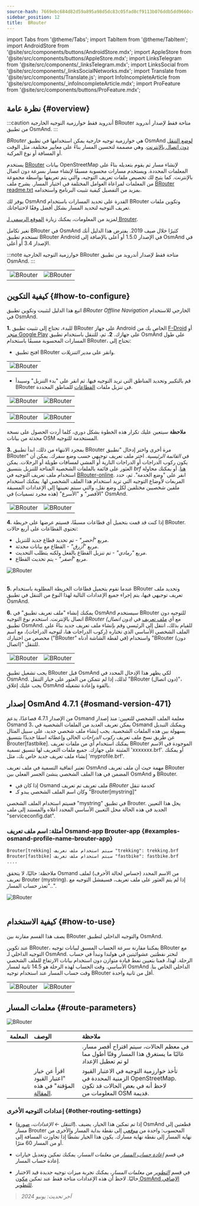 ```yaml
---
source-hash: 7669ebc684d82d59a895a98d5dc83c05fad8cf9113b076ddb5dd9660c461ce5e
sidebar_position: 12
title:  BRouter
---
```

import Tabs from '@theme/Tabs';
import TabItem from '@theme/TabItem';
import AndroidStore from '@site/src/components/buttons/AndroidStore.mdx';
import AppleStore from '@site/src/components/buttons/AppleStore.mdx';
import LinksTelegram from '@site/src/components/_linksTelegram.mdx';
import LinksSocial from '@site/src/components/_linksSocialNetworks.mdx';
import Translate from '@site/src/components/Translate.js';
import InfoIncompleteArticle from '@site/src/components/_infoIncompleteArticle.mdx';
import ProFeature from '@site/src/components/buttons/ProFeature.mdx';




## نظرة عامة {#overview}

:::caution أندرويد فقط
خوارزمية التوجيه الخارجية BRouter متاحة فقط لإصدار أندرويد من تطبيق OsmAnd.
:::

*BRouter* هي خوارزمية توجيه خارجية يمكن استخدامها في تطبيق OsmAnd [لوضع التنقل دون اتصال بالإنترنت](../guidance/navigation-settings.md#navigation-type). وهي مصممة لتحسين المسار بناءً على معايير مختلفة، مثل الوقت أو المسافة أو نوع المركبة.

يستخدم [BRouter](http://brouter.de/) بيانات OpenStreetMap لإنشاء مسار ثم يقوم بتعديله بناءً على المعلمات المحددة. ويستخدم مسارات محسوبة مسبقًا لإنشاء مسار بسرعة دون اتصال بالإنترنت. كما يتيح لك تخصيص ملفات تعريف التوجيه، والتي يتم تعريفها بواسطة مجموعة من المعلمات لمراعاة العوامل المختلفة في اختيار المسار. يشرح ملف [BRouter readme.txt](http://brouter.de/brouter/readme.txt) بمزيد من التفصيل كيفية تثبيت البرنامج واستخدامه.

يوفر لك OsmAnd القدرة على تحديد المسارات باستخدام BRouter وتكوين ملفات تعريف التوجيه لتحديد المسار بشكل أفضل وفقًا لاحتياجاتك.

لمزيد من المعلومات، يمكنك زيارة [الموقع الرسمي لـ Brouter](http://www.brouter.de/brouter/algorithm.html).

تغير تكامل BRouter في OsmAnd كثيرًا خلال صيف 2019. يفترض هذا الدليل أنك تستخدم تطبيق BRouter Android في الإصدار 1.5.0 أو أعلى بالإضافة إلى OsmAnd في الإصدار 3.4 أو أعلى.

:::note
خوارزمية التوجيه الخارجية BRouter متاحة فقط لإصدار أندرويد من تطبيق OsmAnd.
:::


<table class="blogimage">
    <tr>
        <td><img src={require('@site/static/img/navigation/third/BRouter_overview.png').default} alt="BRouter"/></td>
        <td><img src={require('@site/static/img/navigation/third/BRouter_overview2.png').default} alt="BRouter"/></td>
    </tr>
</table>


## كيفية التكوين {#how-to-configure}

اتبع هذا الدليل لتثبيت وتكوين تطبيق *BRouter Offline Navigation* الخارجي للاستخدام في OsmAnd.

**1.** للبدء، تحتاج إلى تثبيت تطبيق BRouter على جهاز Android الخاص بك من [F-Droid](https://f-droid.org/packages/btools.routingapp) أو [متجر Google Play](https://play.google.com/store/apps/details?id=btools.routingapp) على جهازك.
**2.** ثم، للتنقل باستخدام تطبيق OsmAnd على طول المسارات المحسوبة مسبقًا باستخدام BRouter، تحتاج إلى:


  - افتح تطبيق BRouter وانقر على *مدير التنزيلات*.

<table class="blogimage">
    <tr>
        <td><img src={require('@site/static/img/navigation/third/prof19.png').default} alt="BRouter"/></td>
    </tr>
</table>

  - قم بالتكبير وتحديد المناطق التي تريد التوجيه فيها. ثم انقر على "بدء التنزيل" وسيبدأ BRouter في تنزيل ملفات [القطاعات](http://brouter.de/brouter/segments4/) للمناطق المحددة.

<table class="blogimage">
    <tr>
        <td><img src={require('@site/static/img/navigation/third/brouter-start-1.png').default} alt="BRouter"/></td>
        <td><img src={require('@site/static/img/navigation/third/brouter-start.png').default} alt="BRouter"/></td>
    </tr>
</table>

<table class="blogimage">
    <tr>
        <td><img src={require('@site/static/img/navigation/third/brouter-downl.png').default} alt="BRouter"/></td>
        <td><img src={require('@site/static/img/navigation/third/brouter-update.png').default} alt="BRouter"/></td>
    </tr>
</table>

**ملاحظة** سيتعين عليك تكرار هذه الخطوة بشكل دوري، كلما أردت الحصول على نسخة محدثة من بيانات OSM المستخدمة للتوجيه.

**3.** بمجرد الانتهاء من ذلك، ابدأ تطبيق BRouter مرة أخرى واختر إدخال "تطبيق BRouter" في *القائمة الرئيسية*. اختر ملف تعريف توجيهي حسب وضع سفرك. يمكن أن يكون ركوب الدراجات أو الدراجات النارية أو المشي لمسافات طويلة أو الرحلات. يمكن العثور على قائمة بالملفات الشخصية المتاحة للتنزيل بتنسيق *brf* [هنا](http://brouter.de/brouter/profiles2/). أو يمكنك محاولة استخدام ملف تعريف التوجيه في [BRouter-online](http://brouter.de/brouter-web/).
انقر على "وضع الخدمة". ثم، حدد المربعات لأوضاع التوجيه التي تريد استخدام هذا الملف الشخصي لها. يمكنك استخدام ملفين شخصيين مختلفين لكل وضع نقل، والتي سيتم تعيينها إلى الإعدادات المسبقة "الأقصر" و "الأسرع" (هذه مجرد تسميات) في OsmAnd.

<table class="blogimage">
    <tr>
        <td><img src={require('@site/static/img/navigation/third/prof18.png').default} alt="BRouter"/></td>
        <td><img src={require('@site/static/img/navigation/third/prof18a.png').default} alt="BRouter"/></td>
    </tr>
</table>

**4.** إذا كنت قد قمت بتحميل أي قطاعات مسبقًا، فسيتم عرضها على خريطة BRouter. تحتوي القطاعات على أربع حالات:

- مربع *"أخضر"* - تم تحديد قطاع جديد للتنزيل.
- مربع *"أزرق"* - القطاع مع بيانات محدثة.
- مربع *"رمادي"* - تم تنزيل القطاع بالفعل ولكنه يتطلب التحديث.
- مربع *"أصفر"* - يتم تحديث القطاع.

<table class="blogimage">
    <tr>
    <img src={require('@site/static/img/navigation/third/brouter-downl2.png').default} alt="BRouter"/>
    </tr>
</table>

**5.** عندما تقوم بتحميل قطاعات الخريطة المطلوبة باستخدام BRouter وتحديد ملف تعريف توجيهي فيها، يتم إجراء جميع الإعدادات التالية لهذا النوع من التنقل في تطبيق OsmAnd.

**6.** يمكنك إنشاء "ملف تعريف تطبيق" في OsmAnd سيستخدم BRouter للتوجيه دون اتصال بالإنترنت.
استخدم نوع التوجيه *BRouter (دون اتصال)* مع أي [ملف تعريف](../../personal/profiles.md) في تطبيق OsmAnd. للقيام بذلك، انتقل إلى *<Translate android="true" ids="shared_string_menu,configure_profile,navigation_profile,nav_type_hint,shared_string_offline,shared_string_external,routing_profile_broutrer"/>* الرئيسي وقم بإنشاء ملف تعريف جديد بناءً على الملف الشخصي الأساسي الذي تختاره (ركوب الدراجات هنا، لتوجيه الدراجات)، مع اسم مخصص من اختيارك ("BRouter" في لقطة الشاشة أدناه) واستخدام "BRouter (دون اتصال)" للتنقل.


<table class="blogimage">
    <tr>
        <td><img src={require('@site/static/img/navigation/third/brouter-2.png').default} alt="BRouter"/></td>
        <td><img src={require('@site/static/img/navigation/third/brouter-3.png').default} alt="BRouter"/></td>
    </tr>
</table>

يجب تشغيل تطبيق BRouter قبل OsmAnd لكي يظهر هذا الإدخال المحدد في OsmAnd. لذلك، إذا لم تتمكن من العثور على خيار التنقل "BRouter (دون اتصال)"، يجب عليك إغلاق OsmAnd بالقوة وإعادة تشغيله.

## إصدار OsmAnd 4.7.1 {#osmand-version-471}

من الإصدار 4.7.1 فصاعدًا، يدعم Osmand معلمة الملف الشخصي للتعيين: منذ إصدار Osmand 3، يمكن تعريف العديد من الملفات الشخصية في Osmand ويمكنك التبديل بسهولة بين هذه الملفات الشخصية. يجب إنشاء ملف شخصي جديد، على سبيل المثال عن طريق نسخ ملف تعريف *ركوب الدراجات* الحالي وإعطائه اسمًا جديدًا بتنسيق Brouter[fastbike]. يمكنك استخدام أي من ملفات تعريف BRouter الموجودة في الاسم المثبتة على جهازك. جميع ملفات التعريف لها تنسيق تسمية 'xxxxxxx.brf'. أو يمكنك إنشاء ملف تعريف جديد خاص بك، مثل 'myprofile.brf'.

تعتبر اتفاقية التسمية في ملف تعريف OsmAnd مهمة حيث أن ملف تعريف BRouter المضمن في هذا الملف الشخصي ينشئ الجسر الفعلي بين OsmAnd و BRouter.

- إذا كان في Osmand ملف تعريف تم تعريف *BRouter* كخدمة تنقل
- وكان اسم الملف الشخصي يبدو كـ "Brouter[mystring]"

فسيتم استخدام الملف الشخصي "mystring" في تطبيق Brouter. يحل هذا التعيين الجديد في هذه الحالة محل التعيين الأساسي المحدد أعلاه والمستند إلى ملف "serviceconfig.dat".

### أمثلة: اسم ملف تعريف Osmand-app Brouter-app {#examples-osmand-profile-name-brouter-app}

```xml
Brouter[trekking] سيتم استخدام ملف تعريف "trekking": trekking.brf
Brouter[fastbike] سيتم استخدام ملف تعريف "fastbike": fastbike.brf
....
```

ملاحظة:
حاليًا، لا يتحقق Osmand من الاسم المحدد (حساس لحالة الأحرف) لملف تعريف Brouter (mystring).
إذا لم يتم العثور على ملف تعريف، فسيفشل التوجيه مع "تعذر حساب المسار..".

<table class="blogimage">
    <tr>
    <img src={require('@site/static/img/navigation/third/brouter_profile.png').default} alt="BRouter"/>
    </tr>
</table>

## كيفية الاستخدام {#how-to-use}

يصف هذا القسم مقارنة بين BRouter والتوجيه الداخلي لتطبيق OsmAnd.

عند تكوين BRouter، يمكننا مقارنة سرعة الحساب المسبق لبيانات توجيه BRouter مع التوجيه الداخلي لـ OsmAnd. لنختر نقطتين عشوائيتين في هولندا ونبدأ في حساب الرحلة. لهذا، قمنا بتعيين نمط قيادة متوازن دون استخدام بيانات الارتفاع للملف الشخصي الأساسي. وقت الحساب لهذه الرحلة هو 14.5 ثانية لمسار OsmAnd الداخلي الخاص بنا. وقت حساب المسار عند استخدام توجيه BRouter أقل من ثانية واحدة.

<table class="blogimage">
    <tr>
        <td><img src={require('@site/static/img/navigation/third/prof21.jpg').default} alt="BRouter"/></td>
        <td><img src={require('@site/static/img/navigation/third/prof21a.jpg').default} alt="BRouter"/></td>
    </tr>
</table>


## معلمات المسار {#route-parameters}

*<Translate android="true" ids="shared_string_menu,shared_string_navigation,shared_string_settings,routing_settings_2,route_parameters"/>*

![BRouter](@site/static/img/navigation/routing/BRouter_route_param.png)

| المعلمة | الوصف | ملاحظة |
|:------------|:---------------|:---------------|
| *<Translate android="true" ids="fast_route_mode"/>* | <Translate android="true" ids="routing_attr_short_way_description"/>  <Translate android="true" ids="fast_route_mode_descr"/> | في معظم الحالات، سيتم اقتراح أقصر مسار. غالبًا ما يستغرق هذا المسار وقتًا أطول مما لو تم تعطيل الإعداد |
| *<Translate android="true" ids="temporary_conditional_routing"/>* |  اقرأ عن خيار "اعتبار القيود المؤقتة" في هذه [المقالة](../routing/osmand-routing.md#consider-temporary-limitations).   | تأخذ خوارزمية التوجيه في الاعتبار القيود الزمنية المحددة في OpenStreetMap. لاحظ أنه في بعض الحالات قد تكون المعلومات من OSM قديمة.   |


### إعدادات التوجيه الأخرى {#other-routing-settings}

- ***<Translate android="true" ids="calculate_osmand_route_without_internet"/>*** (*التنقل ← الإعدادات*، [صورة](../routing/online-routing.md#online-routing-setting)). إذا تم تمكين هذا الخيار، يضيف OsmAnd قطعتين إلى مسار Brouter المحسوب: واحدة من *[موقعي](../../map/interact-with-map.md#my-location-and-zoom)* إلى نقطة بداية المسار والأخرى من نهاية المسار إلى نقطة نهاية مسارك. يكون هذا الخيار نشطًا إذا تجاوزت المسافة إلى أو من المسار 60 مترًا.

- في قسم [*إعادة حساب المسار*](../../navigation/guidance/navigation-settings.md#recalculate-route) من *معلمات المسار*، يمكنك تمكين وتعديل خيارات إعادة حساب المسار.

- في قسم [*التطوير*](../guidance/navigation-settings.md#development-settings) من *معلمات المسار*، يمكنك تجربة ميزات توجيه جديدة قيد الاختبار حاليًا. لاحظ أن هذه الإعدادات متاحة فقط عند تمكين [مكون OsmAnd الإضافي للتطوير](../../plugins/development.md).

> *آخر تحديث: يونيو 2024*